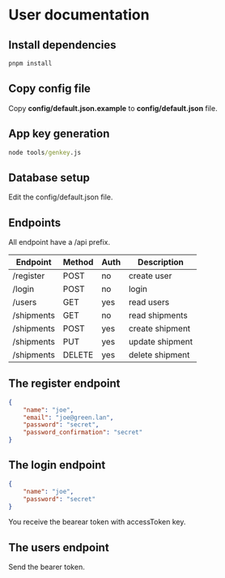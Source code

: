 # User documentation

## Install dependencies

```cmd
pnpm install
```

## Copy config file

Copy **config/default.json.example** to **config/default.json** file.

## App key generation

```cmd
node tools/genkey.js
```

## Database setup

Edit the config/default.json file.

## Endpoints

All endpoint have a /api prefix.

| Endpoint | Method | Auth | Description |
|-|-|-|-|
| /register | POST  | no |  create user |
| /login    | POST  | no |  login  |
| /users    | GET   | yes |  read users |
| /shipments | GET | no | read shipments |
| /shipments | POST | yes | create shipment |
| /shipments | PUT | yes | update shipment |
| /shipments | DELETE | yes | delete shipment |

## The register endpoint

```json
{
    "name": "joe",
    "email": "joe@green.lan",
    "password": "secret",
    "password_confirmation": "secret"
}
```

## The login endpoint

```json
{
    "name": "joe",
    "password": "secret"
}
```

You receive the bearear token with accessToken key.

## The users endpoint

Send the bearer token.
